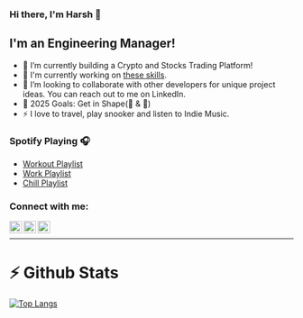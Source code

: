 ### Hi there, I'm Harsh 👋

## I'm an Engineering Manager!

- 🔭 I’m currently building a Crypto and Stocks Trading Platform!
- 🥅 I'm currently working on [these skills](https://www.evernote.com/shard/s719/sh/e102ff14-66b3-2943-2d9c-8d723f422b33/8670fea9dab39fd8dc0cc5f3870a5f6c).
- 👯 I’m looking to collaborate with other developers for unique project ideas. You can reach out to me on LinkedIn.
- 🥅 2025 Goals: Get in Shape(💪 & 🧠)
- ⚡ I love to travel, play snooker and listen to Indie Music.

### Spotify Playing 🎧
 - [Workout Playlist](https://open.spotify.com/playlist/1psd1uZKqe3yiaSceW5gG1?si=2b21ed194ee545d0)
 - [Work Playlist](https://open.spotify.com/playlist/52TDw43S9ozDpG6QmyJwNk?si=065158e6681a49c0)
 - [Chill Playlist](https://open.spotify.com/playlist/6uZKUkQh0LLH3Rogrf4Jgw?si=6e3c1d75fc8449f9)

### Connect with me:

[<img align="left" alt="twitter | Twitter" width="22px" src="https://cdn.jsdelivr.net/npm/simple-icons@v3/icons/twitter.svg" />][twitter]
[<img align="left" alt="linkedin | LinkedIn" width="22px" src="https://cdn.jsdelivr.net/npm/simple-icons@v3/icons/linkedin.svg" />][linkedin]
[<img align="left" alt="instagram | Instagram" width="22px" src="https://cdn.jsdelivr.net/npm/simple-icons@v3/icons/instagram.svg" />][instagram]

<br />

---

# :zap: Github Stats

[![Top Langs](https://github-readme-stats.vercel.app/api/top-langs/?username=harshsavasil&layout=compact)](https://github.com/harshsavasil/github-readme-stats)

[twitter]: https://twitter.com/harshsavasil
[instagram]: https://instagram.com/harshsavasil
[linkedin]: https://www.linkedin.com/in/harsh-gupta-199357102/
